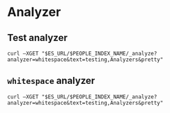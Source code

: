 # Analyzer

## Test analyzer
`curl –XGET "$ES_URL/$PEOPLE_INDEX_NAME/_analyze?analyzer=whitespace&text=testing,Analyzers&pretty"`

## `whitespace` analyzer
`curl –XGET "$ES_URL/$PEOPLE_INDEX_NAME/_analyze?analyzer=whitespace&text=testing,Analyzers&pretty"`
